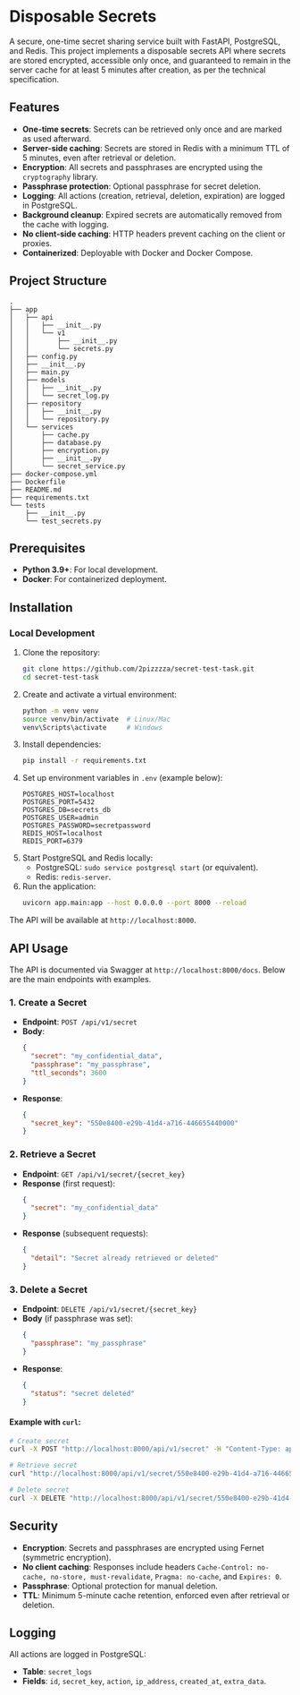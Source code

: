 # Disposable Secrets

A secure, one-time secret sharing service built with FastAPI, PostgreSQL, and Redis. This project implements a disposable secrets API where secrets are stored encrypted, accessible only once, and guaranteed to remain in the server cache for at least 5 minutes after creation, as per the technical specification.

## Features
- **One-time secrets**: Secrets can be retrieved only once and are marked as used afterward.
- **Server-side caching**: Secrets are stored in Redis with a minimum TTL of 5 minutes, even after retrieval or deletion.
- **Encryption**: All secrets and passphrases are encrypted using the `cryptography` library.
- **Passphrase protection**: Optional passphrase for secret deletion.
- **Logging**: All actions (creation, retrieval, deletion, expiration) are logged in PostgreSQL.
- **Background cleanup**: Expired secrets are automatically removed from the cache with logging.
- **No client-side caching**: HTTP headers prevent caching on the client or proxies.
- **Containerized**: Deployable with Docker and Docker Compose.

## Project Structure
```
.
├── app
│   ├── api
│   │   ├── __init__.py
│   │   └── v1
│   │       ├── __init__.py
│   │       └── secrets.py
│   ├── config.py
│   ├── __init__.py
│   ├── main.py
│   ├── models
│   │   ├── __init__.py
│   │   └── secret_log.py
│   ├── repository
│   │   ├── __init__.py
│   │   └── repository.py
│   └── services
│       ├── cache.py
│       ├── database.py
│       ├── encryption.py
│       ├── __init__.py
│       └── secret_service.py
├── docker-compose.yml
├── Dockerfile
├── README.md
├── requirements.txt
└── tests
    ├── __init__.py
    └── test_secrets.py

```

## Prerequisites
- **Python 3.9+**: For local development.
- **Docker**: For containerized deployment.

## Installation

### Local Development
1. Clone the repository:
   ```bash
   git clone https://github.com/2pizzzza/secret-test-task.git
   cd secret-test-task
   ```
2. Create and activate a virtual environment:
   ```bash
   python -m venv venv
   source venv/bin/activate  # Linux/Mac
   venv\Scripts\activate     # Windows
   ```
3. Install dependencies:
   ```bash
   pip install -r requirements.txt
   ```
4. Set up environment variables in `.env` (example below):
   ```
   POSTGRES_HOST=localhost
   POSTGRES_PORT=5432
   POSTGRES_DB=secrets_db
   POSTGRES_USER=admin
   POSTGRES_PASSWORD=secretpassword
   REDIS_HOST=localhost
   REDIS_PORT=6379
   ```
5. Start PostgreSQL and Redis locally:
   - PostgreSQL: `sudo service postgresql start` (or equivalent).
   - Redis: `redis-server`.
6. Run the application:
   ```bash
   uvicorn app.main:app --host 0.0.0.0 --port 8000 --reload
   ```
   
The API will be available at `http://localhost:8000`.

## API Usage
The API is documented via Swagger at `http://localhost:8000/docs`. Below are the main endpoints with examples.

### 1. Create a Secret
- **Endpoint**: `POST /api/v1/secret`
- **Body**:
  ```json
  {
    "secret": "my_confidential_data",
    "passphrase": "my_passphrase",
    "ttl_seconds": 3600
  }
  ```
- **Response**:
  ```json
  {
    "secret_key": "550e8400-e29b-41d4-a716-446655440000"
  }
  ```

### 2. Retrieve a Secret
- **Endpoint**: `GET /api/v1/secret/{secret_key}`
- **Response** (first request):
  ```json
  {
    "secret": "my_confidential_data"
  }
  ```
- **Response** (subsequent requests):
  ```json
  {
    "detail": "Secret already retrieved or deleted"
  }
  ```

### 3. Delete a Secret
- **Endpoint**: `DELETE /api/v1/secret/{secret_key}`
- **Body** (if passphrase was set):
  ```json
  {
    "passphrase": "my_passphrase"
  }
  ```
- **Response**:
  ```json
  {
    "status": "secret deleted"
  }
  ```

#### Example with `curl`:
```bash
# Create secret
curl -X POST "http://localhost:8000/api/v1/secret" -H "Content-Type: application/json" -d '{"secret": "my_secret", "passphrase": "pass123", "ttl_seconds": 600}'

# Retrieve secret
curl "http://localhost:8000/api/v1/secret/550e8400-e29b-41d4-a716-446655440000"

# Delete secret
curl -X DELETE "http://localhost:8000/api/v1/secret/550e8400-e29b-41d4-a716-446655440000" -H "Content-Type: application/json" -d '{"passphrase": "pass123"}'
```

## Security
- **Encryption**: Secrets and passphrases are encrypted using Fernet (symmetric encryption).
- **No client caching**: Responses include headers `Cache-Control: no-cache, no-store, must-revalidate`, `Pragma: no-cache`, and `Expires: 0`.
- **Passphrase**: Optional protection for manual deletion.
- **TTL**: Minimum 5-minute cache retention, enforced even after retrieval or deletion.

## Logging
All actions are logged in PostgreSQL:
- **Table**: `secret_logs`
- **Fields**: `id`, `secret_key`, `action`, `ip_address`, `created_at`, `extra_data`.



